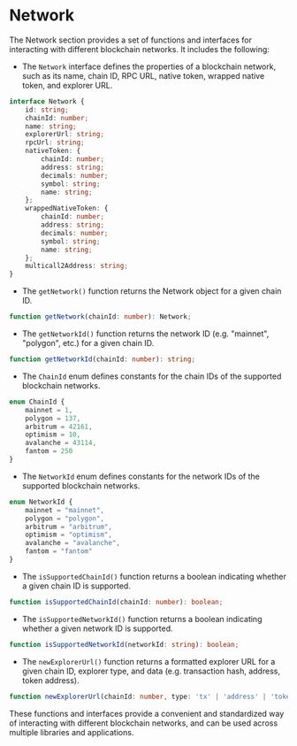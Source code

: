 # Network

The Network section provides a set of functions and interfaces for interacting with different blockchain networks. It includes the following:

* The `Network` interface defines the properties of a blockchain network, such as its name, chain ID, RPC URL, native token, wrapped native token, and explorer URL.

```typescript
interface Network {
    id: string;
    chainId: number;
    name: string;
    explorerUrl: string;
    rpcUrl: string;
    nativeToken: {
        chainId: number;
        address: string;
        decimals: number;
        symbol: string;
        name: string;
    };
    wrappedNativeToken: {
        chainId: number;
        address: string;
        decimals: number;
        symbol: string;
        name: string;
    };
    multicall2Address: string;
}
```

* The `getNetwork()` function returns the Network object for a given chain ID.

```typescript
function getNetwork(chainId: number): Network;
```

* The `getNetworkId()` function returns the network ID (e.g. "mainnet", "polygon", etc.) for a given chain ID.

```typescript
function getNetworkId(chainId: number): string;
```

* The `ChainId` enum defines constants for the chain IDs of the supported blockchain networks.

```typescript
enum ChainId {
    mainnet = 1,
    polygon = 137,
    arbitrum = 42161,
    optimism = 10,
    avalanche = 43114,
    fantom = 250
}
```

* The `NetworkId` enum defines constants for the network IDs of the supported blockchain networks.

```typescript
enum NetworkId {
    mainnet = "mainnet",
    polygon = "polygon",
    arbitrum = "arbitrum",
    optimism = "optimism",
    avalanche = "avalanche",
    fantom = "fantom"
}
```

* The `isSupportedChainId()` function returns a boolean indicating whether a given chain ID is supported.

```typescript
function isSupportedChainId(chainId: number): boolean;
```

* The `isSupportedNetworkId()` function returns a boolean indicating whether a given network ID is supported.

```typescript
function isSupportedNetworkId(networkId: string): boolean;
```

* The `newExplorerUrl()` function returns a formatted explorer URL for a given chain ID, explorer type, and data (e.g. transaction hash, address, token address).

```typescript
function newExplorerUrl(chainId: number, type: 'tx' | 'address' | 'token', data: string): string;
```

These functions and interfaces provide a convenient and standardized way of interacting with different blockchain networks, and can be used across multiple libraries and applications.
